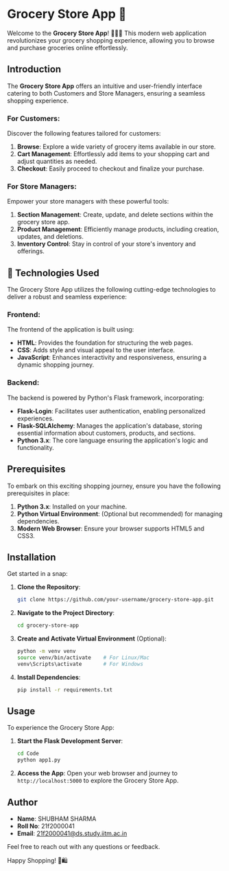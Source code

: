 # Grocery Store App 🛒

Welcome to the **Grocery Store App**! 🌽🥦🍞 This modern web application revolutionizes your grocery shopping experience, allowing you to browse and purchase groceries online effortlessly.

## Introduction

The **Grocery Store App** offers an intuitive and user-friendly interface catering to both Customers and Store Managers, ensuring a seamless shopping experience.

### For Customers:

Discover the following features tailored for customers:

1. **Browse**: Explore a wide variety of grocery items available in our store.
2. **Cart Management**: Effortlessly add items to your shopping cart and adjust quantities as needed.
3. **Checkout**: Easily proceed to checkout and finalize your purchase.

### For Store Managers:

Empower your store managers with these powerful tools:

1. **Section Management**: Create, update, and delete sections within the grocery store app.
2. **Product Management**: Efficiently manage products, including creation, updates, and deletions.
3. **Inventory Control**: Stay in control of your store's inventory and offerings.

## 🚀 Technologies Used

The Grocery Store App utilizes the following cutting-edge technologies to deliver a robust and seamless experience:

### Frontend:

The frontend of the application is built using:

- **HTML**: Provides the foundation for structuring the web pages.
- **CSS**: Adds style and visual appeal to the user interface.
- **JavaScript**: Enhances interactivity and responsiveness, ensuring a dynamic shopping journey.

### Backend:

The backend is powered by Python's Flask framework, incorporating:

- **Flask-Login**: Facilitates user authentication, enabling personalized experiences.
- **Flask-SQLAlchemy**: Manages the application's database, storing essential information about customers, products, and sections.
- **Python 3.x**: The core language ensuring the application's logic and functionality.

## Prerequisites

To embark on this exciting shopping journey, ensure you have the following prerequisites in place:

1. **Python 3.x**: Installed on your machine.
2. **Python Virtual Environment**: (Optional but recommended) for managing dependencies.
3. **Modern Web Browser**: Ensure your browser supports HTML5 and CSS3.

## Installation

Get started in a snap:

1. **Clone the Repository**: 
    ```bash
    git clone https://github.com/your-username/grocery-store-app.git
    ```

2. **Navigate to the Project Directory**:
    ```bash
    cd grocery-store-app
    ```

3. **Create and Activate Virtual Environment** (Optional):
    ```bash
    python -m venv venv
    source venv/bin/activate    # For Linux/Mac
    venv\Scripts\activate       # For Windows
    ```

4. **Install Dependencies**:
    ```bash
    pip install -r requirements.txt
    ```

## Usage

To experience the Grocery Store App:

1. **Start the Flask Development Server**:
    ```bash
    cd Code
    python app1.py
    ```

2. **Access the App**:
    Open your web browser and journey to `http://localhost:5000` to explore the Grocery Store App.

## Author

- **Name**: SHUBHAM SHARMA
- **Roll No**: 21f2000041
- **Email**: <21f2000041@ds.study.iitm.ac.in>

Feel free to reach out with any questions or feedback.

Happy Shopping! 🛒🛍️
